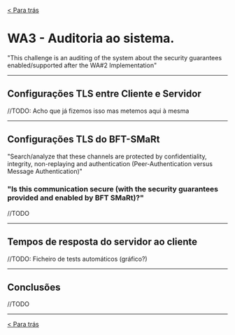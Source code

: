 [< Para trás](../../../README.md)

# WA3 - Auditoria ao sistema.
"This challenge is an auditing of the system about the security guarantees enabled/supported after the WA#2 Implementation"

---
## Configurações TLS entre Cliente e Servidor
//TODO: Acho que já fizemos isso mas metemos aqui à mesma

---
## Configurações TLS do BFT-SMaRt
"Search/analyze that these channels are protected by confidentiality, integrity, non-replaying and authentication (Peer-Authentication versus Message Authentication)"

### "Is this communication secure (with the security guarantees provided and enabled by BFT SMaRt)?"
//TODO

---
## Tempos de resposta do servidor ao cliente
//TODO: Ficheiro de tests automáticos (gráfico?)

---
## Conclusões
//TODO

---
[< Para trás](../../../README.md)
